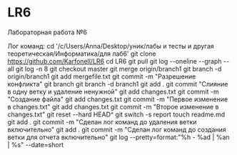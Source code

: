 # LR6
Лабораторная работа №6

Лог команд:
cd '/c/Users/Anna/Desktop/уник/лабы и тесты и другая теоретическая/Информатика/для лаб6'
git clone https://github.com/Karfonell/LR6
cd LR6
git pull
git log --oneline --graph --all
git log -n 8
git checkout master
git merge origin/branch1
git branch -d origin/branch1
git add mergefile.txt
git commit -m "Разрешение конфликта"
git branch
git branch -d branch1
git add .
git commit "Слияние в одну ветку и удаление ненужной"
git add changes.txt
git commit -m "Создание файла"
git add changes.txt
git commit -m "Первое изменение в changes.txt"
git add changes.txt
git commit -m "Второе изменение в changes.txt"
git reset --hard HEAD^
git switch -s report
touch readme.md
git add .
git commit -m "Сделан лог команд до удаления ветки включительно"
git add .
git commit -m "Сделан лог команд до создания ветки для отчета включительно"
git log --pretty=format:"%h - %ad | %an | %s" --date=short
